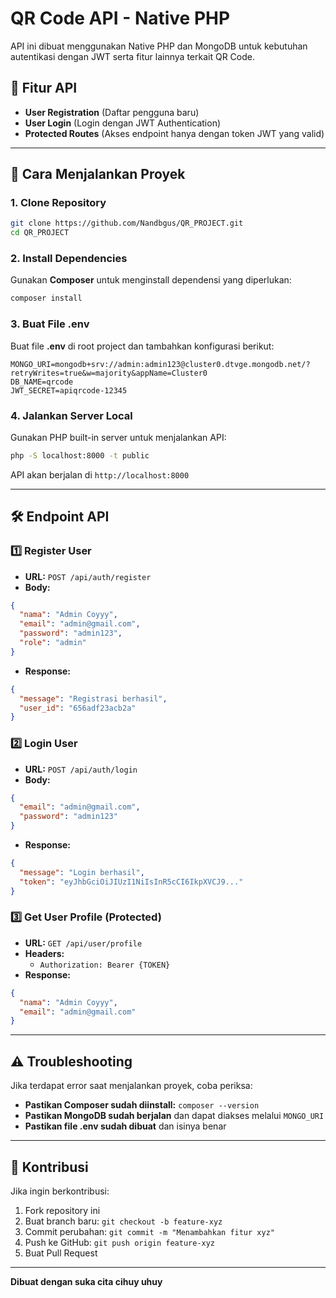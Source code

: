 # QR Code API - Native PHP

API ini dibuat menggunakan Native PHP dan MongoDB untuk kebutuhan autentikasi dengan JWT serta fitur lainnya terkait QR Code.

## 📌 Fitur API
- **User Registration** (Daftar pengguna baru)
- **User Login** (Login dengan JWT Authentication)
- **Protected Routes** (Akses endpoint hanya dengan token JWT yang valid)

---

## 🚀 Cara Menjalankan Proyek
### 1. **Clone Repository**
```sh
git clone https://github.com/Nandbgus/QR_PROJECT.git
cd QR_PROJECT
```

### 2. **Install Dependencies**
Gunakan **Composer** untuk menginstall dependensi yang diperlukan:
```sh
composer install
```

### 3. **Buat File .env**
Buat file **.env** di root project dan tambahkan konfigurasi berikut:
```
MONGO_URI=mongodb+srv://admin:admin123@cluster0.dtvge.mongodb.net/?retryWrites=true&w=majority&appName=Cluster0
DB_NAME=qrcode
JWT_SECRET=apiqrcode-12345
```

### 4. **Jalankan Server Local**
Gunakan PHP built-in server untuk menjalankan API:
```sh
php -S localhost:8000 -t public
```
API akan berjalan di `http://localhost:8000`

---

## 🛠️ Endpoint API
### 1️⃣ **Register User**
- **URL:** `POST /api/auth/register`
- **Body:**
```json
{
  "nama": "Admin Coyyy",
  "email": "admin@gmail.com",
  "password": "admin123",
  "role": "admin"
}
```
- **Response:**
```json
{
  "message": "Registrasi berhasil",
  "user_id": "656adf23acb2a"
}
```

### 2️⃣ **Login User**
- **URL:** `POST /api/auth/login`
- **Body:**
```json
{
  "email": "admin@gmail.com",
  "password": "admin123"
}
```
- **Response:**
```json
{
  "message": "Login berhasil",
  "token": "eyJhbGciOiJIUzI1NiIsInR5cCI6IkpXVCJ9..."
}
```

### 3️⃣ **Get User Profile (Protected)**
- **URL:** `GET /api/user/profile`
- **Headers:**
  - `Authorization: Bearer {TOKEN}`
- **Response:**
```json
{
  "nama": "Admin Coyyy",
  "email": "admin@gmail.com"
}
```

---

## ⚠️ Troubleshooting
Jika terdapat error saat menjalankan proyek, coba periksa:
- **Pastikan Composer sudah diinstall:** `composer --version`
- **Pastikan MongoDB sudah berjalan** dan dapat diakses melalui `MONGO_URI`
- **Pastikan file .env sudah dibuat** dan isinya benar

---

## 👥 Kontribusi
Jika ingin berkontribusi:
1. Fork repository ini
2. Buat branch baru: `git checkout -b feature-xyz`
3. Commit perubahan: `git commit -m "Menambahkan fitur xyz"`
4. Push ke GitHub: `git push origin feature-xyz`
5. Buat Pull Request

---

**Dibuat dengan suka cita cihuy uhuy**

